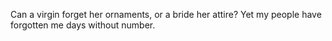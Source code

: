 Can a virgin forget her ornaments, or a bride her attire? Yet my people have forgotten me days without number.
